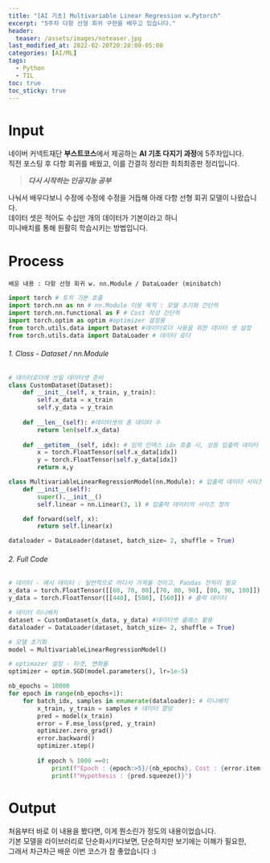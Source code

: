 ```yaml
---
title: "[AI 기초] Multivariable Linear Regression w.Pytorch"
excerpt: "5주차 다항 선형 회귀 구현을 배우고 있습니다."
header:
  teaser: /assets/images/noteaser.jpg
last_modified_at: 2022-02-20T20:28:00-05:00
categories: [AI/ML]
tags:
  - Python
  - TIL
toc: true
toc_sticky: true
---
```


Input
=====

네이버 커넥트재단 **부스트코스**에서 제공하는 **AI 기초 다지기 과정**에 5주차입니다.    
직전 포스팅 후 다항 회귀를 배웠고, 이를 간결히 정리한 최최최종판 정리입니다.    

> **_다시 시작하는 인공지능 공부_**    

나눠서 배우다보니 수정에 수정에 수정을 거듭해 아래 다항 선형 회귀 모델이 나왔습니다.    
데이터 셋은 적어도 수십만 개의 데이터가 기본이라고 하니    
미니배치를 통해 원활히 학습시키는 방법입니다.                


Process
=====
```
배운 내용 : 다항 선형 회귀 w. nn.Module / DataLoader (minibatch)
```
```python
import torch # 토치 기본 호출
import torch.nn as nn # nn.Module 이용 목적 : 모델 초기화 간단히
import torch.nn.functional as F # Cost 작성 간단히
import torch.optim as optim #optimizer 설정용
from torch.utils.data import Dataset #데이터로더 사용을 위한 데이터 셋 설정
from torch.utils.data import DataLoader # 데이터 로더
```

###### 1. Class - Dataset / nn.Module    
```python
# 데이터로더에 쓰일 데이터셋 준비
class CustomDataset(Dataset): 
    def __init__(self, x_train, y_train):
        self.x_data = x_train
        self.y_data = y_train
        
    def __len__(self): #데이터셋의 총 데이터 수
        return len(self.x_data)
    
    def __getitem__(self, idx): # 임의 인덱스 idx 호출 시, 상응 입출력 데이터 반환
        x = torch.FloatTensor(self.x_data[idx])
        y = torch.FloatTensor(self.y_data[idx])
        return x,y

class MultivariableLinearRegressionModel(nn.Module): # 입출력 데이터 사이즈에 맞는 가중치와 편향
    def __init__(self):
        super().__init__()
        self.linear = nn.Linear(3, 1) # 입출력 데이터의 사이즈 정의

    def forward(self, x):
        return self.linear(x)

dataloader = DataLoader(dataset, batch_size= 2, shuffle = True)
```

###### 2. Full Code    
```python
# 데이터 - 예시 데이터 : 일반적으로 어디서 가져올 것이고, Pandas 전처리 필요
x_data = torch.FloatTensor([[60, 70, 80],[70, 80, 90], [80, 90, 100]]) # 입력 데이터 
y_data = torch.FloatTensor([[440], [500], [560]]) # 출력 데이터

# 데이터 미니배치
dataset = CustomDataset(x_data, y_data) #데이터셋 클래스 활용
dataloader = DataLoader(dataset, batch_size= 2, shuffle = True)

# 모델 초기화
model = MultivariableLinearRegressionModel()

# optimazer 설정 - 타겟, 변화율
optimizer = optim.SGD(model.parameters(), lr=1e-5)

nb_epochs = 10000
for epoch in range(nb_epochs+1):
    for batch_idx, samples in enumerate(dataloader): # 미니배치
        x_train, y_train = samples # 데이터 할당
        pred = model(x_train)
        error = F.mse_loss(pred, y_train)
        optimizer.zero_grad()
        error.backward()
        optimizer.step()
        
        if epoch % 1000 ==0:
            print(f"Epoch : {epoch:>5}/{nb_epochs}, Cost : {error.item()}")
            print(f"Hypothesis : {pred.squeeze()}")
```      
      
     
     
Output
=====
처음부터 바로 이 내용을 봤다면, 이게 뭔소린가 정도의 내용이었습니다.    
기본 모델을 라이브러리로 단순화시키다보면, 단순하지만 보기에는 이해가 필요한,    
그래서 차근차근 배운 이번 코스가 참 좋았습니다 :)